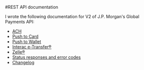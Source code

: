 #REST API documentation

I wrote the following documentation for V2 of J.P. Morgan's Global Payments API:
* [ACH](https://developer.payments.jpmorgan.com/docs/treasury/global-payments/capabilities/global-payments-2/ach)
* [Push to Card](https://developer.payments.jpmorgan.com/docs/treasury/global-payments/capabilities/global-payments-2/push-to-card)
* [Push to Wallet](https://developer.payments.jpmorgan.com/docs/treasury/global-payments/capabilities/global-payments-2/push-to-wallet)
* [Interac e-Transfer®](https://developer.payments.jpmorgan.com/docs/treasury/global-payments/capabilities/global-payments-2/interac-e-transfer)
* [Zelle®](https://developer.payments.jpmorgan.com/docs/treasury/global-payments/capabilities/global-payments-2/zelle-disbursements)
* [Status responses and error codes](https://developer.payments.jpmorgan.com/api/treasury/global-payments/global-payments-2/error-codes)
* [Changelog](https://developer.payments.jpmorgan.com/api/treasury/global-payments/global-payments-2/changelog-2)

